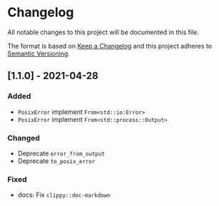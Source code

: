 # Changelog

All notable changes to this project will be documented in this file.

The format is based on [Keep a Changelog](http://keepachangelog.com/en/1.0.0/)
and this project adheres to [Semantic Versioning](http://semver.org/spec/v2.0.0.html).

## [1.1.0] - 2021-04-28

### Added

- `PosixError` implement `From<std::io:Error>`
- `PosixError` implement `From<std::process::Output>`

### Changed

- Deprecate `error_from_output`
- Deprecate `to_posix_error`

### Fixed

- docs: Fix `clippy::doc-markdown`
